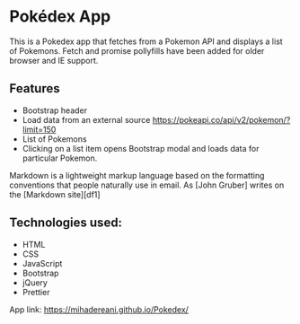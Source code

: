 # Pokédex App

This is a Pokedex app that fetches from a Pokemon API and displays a list of Pokemons.
Fetch and promise pollyfills have been added for older browser and IE support.

## Features

- Bootstrap header
- Load data from an external source https://pokeapi.co/api/v2/pokemon/?limit=150
- List of Pokemons
- Clicking on a list item opens Bootstrap modal and loads data for particular Pokemon.


Markdown is a lightweight markup language based on the formatting conventions
that people naturally use in email.
As [John Gruber] writes on the [Markdown site][df1]

## Technologies used:
- HTML
- CSS
- JavaScript
- Bootstrap
- jQuery
- Prettier

App link: https://mihadereani.github.io/Pokedex/